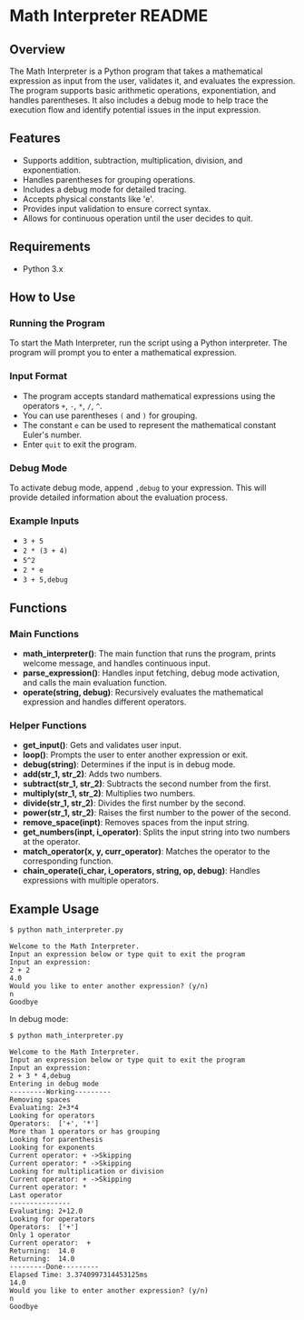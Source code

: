 # Math Interpreter README

## Overview
The Math Interpreter is a Python program that takes a mathematical expression as input from the user, validates it, and evaluates the expression. The program supports basic arithmetic operations, exponentiation, and handles parentheses. It also includes a debug mode to help trace the execution flow and identify potential issues in the input expression.

## Features
- Supports addition, subtraction, multiplication, division, and exponentiation.
- Handles parentheses for grouping operations.
- Includes a debug mode for detailed tracing.
- Accepts physical constants like 'e'.
- Provides input validation to ensure correct syntax.
- Allows for continuous operation until the user decides to quit.

## Requirements
- Python 3.x

## How to Use

### Running the Program
To start the Math Interpreter, run the script using a Python interpreter. The program will prompt you to enter a mathematical expression.

### Input Format
- The program accepts standard mathematical expressions using the operators `+`, `-`, `*`, `/`, `^`.
- You can use parentheses `(` and `)` for grouping.
- The constant `e` can be used to represent the mathematical constant Euler's number.
- Enter `quit` to exit the program.

### Debug Mode
To activate debug mode, append `,debug` to your expression. This will provide detailed information about the evaluation process.

### Example Inputs
- `3 + 5`
- `2 * (3 + 4)`
- `5^2`
- `2 * e`
- `3 + 5,debug`

## Functions

### Main Functions
- **math_interpreter()**: The main function that runs the program, prints welcome message, and handles continuous input.
- **parse_expression()**: Handles input fetching, debug mode activation, and calls the main evaluation function.
- **operate(string, debug)**: Recursively evaluates the mathematical expression and handles different operators.

### Helper Functions
- **get_input()**: Gets and validates user input.
- **loop()**: Prompts the user to enter another expression or exit.
- **debug(string)**: Determines if the input is in debug mode.
- **add(str_1, str_2)**: Adds two numbers.
- **subtract(str_1, str_2)**: Subtracts the second number from the first.
- **multiply(str_1, str_2)**: Multiplies two numbers.
- **divide(str_1, str_2)**: Divides the first number by the second.
- **power(str_1, str_2)**: Raises the first number to the power of the second.
- **remove_space(inpt)**: Removes spaces from the input string.
- **get_numbers(inpt, i_operator)**: Splits the input string into two numbers at the operator.
- **match_operator(x, y, curr_operator)**: Matches the operator to the corresponding function.
- **chain_operate(i_char, i_operators, string, op, debug)**: Handles expressions with multiple operators.

## Example Usage

```bash
$ python math_interpreter.py
```
```
Welcome to the Math Interpreter.
Input an expression below or type quit to exit the program
Input an expression: 
2 + 2
4.0
Would you like to enter another expression? (y/n)
n
Goodbye
```
In debug mode:
```bash
$ python math_interpreter.py
```
```
Welcome to the Math Interpreter.
Input an expression below or type quit to exit the program
Input an expression: 
2 + 3 * 4,debug
Entering in debug mode
---------Working---------
Removing spaces
Evaluating: 2+3*4
Looking for operators
Operators:  ['+', '*']
More than 1 operators or has grouping
Looking for parenthesis
Looking for exponents
Current operator: + ->Skipping
Current operator: * ->Skipping
Looking for multiplication or division
Current operator: + ->Skipping
Current operator: *
Last operator
---------------
Evaluating: 2+12.0
Looking for operators
Operators:  ['+']
Only 1 operator
Current operator:  +
Returning:  14.0
Returning:  14.0
---------Done---------
Elapsed Time: 3.3740997314453125ms
14.0
Would you like to enter another expression? (y/n)
n
Goodbye
```
